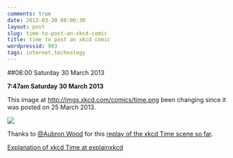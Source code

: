 ```yaml
---
comments: true
date: 2013-03-30 08:00:30
layout: post
slug: time-to-post-an-xkcd-comic
title: time to post an xkcd comic
wordpressid: 983
tags: internet,technology
---
```


##08:00 Saturday 30 March 2013

**7:47am Saturday 30 March 2013**



This image at http://imgs.xkcd.com/comics/time.png been changing since it was posted on 25 March 2013.



[![](http://imgs.xkcd.com/comics/time.png)](http://xkcd.com/1190/)



Thanks to [@Aubron Wood](https://twitter.com/Aubron) for this [replay of the xkcd Time scene so far](http://xkcd.aubronwood.com/).



[Explanation of xkcd Time at explainxkcd](http://www.explainxkcd.com/wiki/index.php?title=1190)
